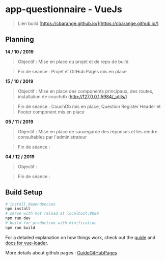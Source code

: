 # app-questionnaire - VueJs

> Lien build
[https://cbarange.github.io/](https://cbarange.github.io/)

## Planning

**14 / 10 / 2019**
> Objectif : Mise en place du projet et de repo de build

> Fin de séance : Projet et GitHub Pages mis en place

**15 / 10 / 2019**
> Objectif : Mise en place des components principaux, des routes, installation de couchdb (http://127.0.0.1:5984/_utils/)

> Fin de séance : CouchDb mis en place, Question Register Header et Footer component mis en place

**05 / 11 / 2019**
> Objectif : Mise en place de sauvegarde des réponses et les rendre consultables par l'administrateur

> Fin de séance :  

**04 / 12 / 2019**
> Objectif : 

> Fin de séance :  

## Build Setup

``` bash
# install dependencies
npm install
# serve with hot reload at localhost:8080
npm run dev
# build for production with minification
npm run build
```

For a detailed explanation on how things work, check out the [guide](http://vuejs-templates.github.io/webpack/) and [docs for vue-loader](http://vuejs.github.io/vue-loader).

More details about github pages : [GuideGitHubPages](https://pages.github.com/)